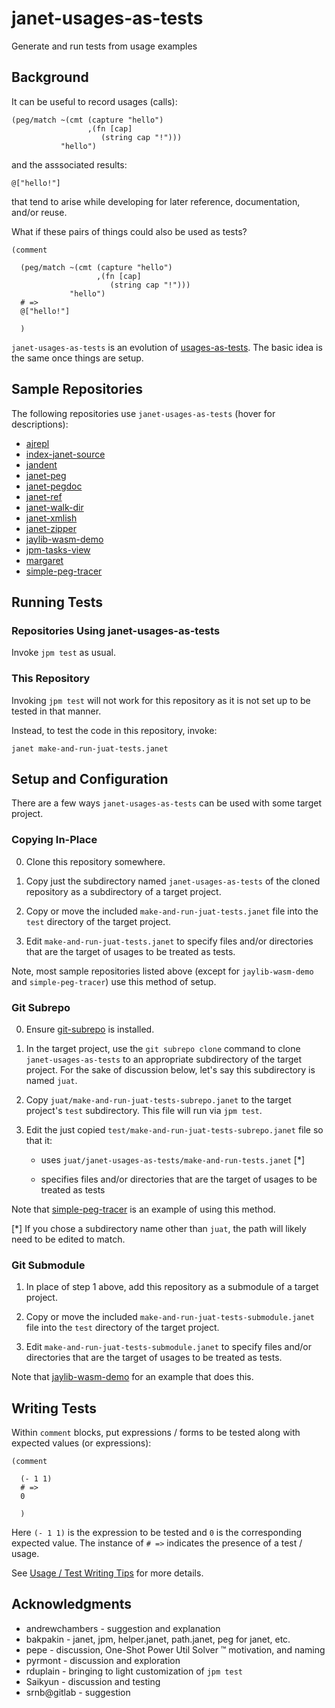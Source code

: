 # janet-usages-as-tests

Generate and run tests from usage examples

## Background

It can be useful to record usages (calls):

```janet
(peg/match ~(cmt (capture "hello")
                 ,(fn [cap]
                    (string cap "!")))
           "hello")
```

and the asssociated results:

```janet
@["hello!"]
```

that tend to arise while developing for later reference,
documentation, and/or reuse.

What if these pairs of things could also be used as tests?

```janet
(comment

  (peg/match ~(cmt (capture "hello")
                   ,(fn [cap]
                      (string cap "!")))
             "hello")
  # =>
  @["hello!"]

  )
```

`janet-usages-as-tests` is an evolution of
[usages-as-tests](https://github.com/sogaiu/usages-as-tests).  The
basic idea is the same once things are setup.

## Sample Repositories

The following repositories use `janet-usages-as-tests` (hover for
descriptions):

* [ajrepl](https://github.com/sogaiu/ajrepl "Emacs Support for Janet
  REPL Interaction")
* [index-janet-source](https://github.com/sogaiu/index-janet-source
  "Index Janet Source Code")
* [jandent](https://github.com/sogaiu/jandent "Janet Indenter")
* [janet-peg](https://github.com/sogaiu/janet-peg "Parse and Generate
  Janet Source Code")
* [janet-pegdoc](https://github.com/sogaiu/janet-pegdoc "Janet PEG
  special doc tool")
* [janet-ref](https://github.com/sogaiu/janet-ref "Janet Reference
   Tool")
* [janet-walk-dir](https://github.com/sogaiu/janet-walk-dir "Walking
  Directory Trees")
* [janet-xmlish](https://github.com/sogaiu/janet-xmlish "Hack to Work
  with Some Amount of XML")
* [janet-zipper](https://github.com/sogaiu/janet-zipper "Zippers in
  Janet")
* [jaylib-wasm-demo](https://github.com/sogaiu/jaylib-wasm-demo "Demo
  of using jaylib in a web browser")
* [jpm-tasks-view](https://github.com/sogaiu/jpm-tasks-view
  "View jpm tasks by tag")
* [margaret](https://github.com/sogaiu/margaret "A Janet
  implementation of Janet’s peg/match")
* [simple-peg-tracer](https://github.com/sogaiu/simple-peg-tracer
  "Simple Janet PEG tracer")

## Running Tests

### Repositories Using janet-usages-as-tests

Invoke `jpm test` as usual.

### This Repository

Invoking `jpm test` will not work for this repository as it is not set
up to be tested in that manner.

Instead, to test the code in this repository, invoke:
```
janet make-and-run-juat-tests.janet
```

## Setup and Configuration

There are a few ways `janet-usages-as-tests` can be used with some
target project.

### Copying In-Place

0. Clone this repository somewhere.

1. Copy just the subdirectory named `janet-usages-as-tests` of the
   cloned repository as a subdirectory of a target project.

2. Copy or move the included `make-and-run-juat-tests.janet` file into
   the `test` directory of the target project.

3. Edit `make-and-run-juat-tests.janet` to specify files and/or
   directories that are the target of usages to be treated as tests.

Note, most sample repositories listed above (except for
`jaylib-wasm-demo` and `simple-peg-tracer`) use this method of setup.

### Git Subrepo

0. Ensure [git-subrepo](https://github.com/ingydotnet/git-subrepo) is
   installed.

1. In the target project, use the `git subrepo clone` command to
   clone `janet-usages-as-tests` to an appropriate subdirectory of
   the target project.  For the sake of discussion below, let's
   say this subdirectory is named `juat`.

2. Copy `juat/make-and-run-juat-tests-subrepo.janet` to the target
   project's `test` subdirectory.  This file will run via `jpm test`.

3. Edit the just copied `test/make-and-run-juat-tests-subrepo.janet`
   file so that it:

     * uses `juat/janet-usages-as-tests/make-and-run-tests.janet` [*]

     * specifies files and/or directories that are the target of
       usages to be treated as tests

Note that
[simple-peg-tracer](https://github.com/sogaiu/simple-peg-tracer) is
an example of using this method.

[*] If you chose a subdirectory name other than `juat`, the path will
likely need to be edited to match.

### Git Submodule

1. In place of step 1 above, add this repository as a submodule of a
   target project.

2. Copy or move the included `make-and-run-juat-tests-submodule.janet`
   file into the `test` directory of the target project.

3. Edit `make-and-run-juat-tests-submodule.janet` to specify files
   and/or directories that are the target of usages to be treated as
   tests.

Note that
[jaylib-wasm-demo](https://github.com/sogaiu/jaylib-wasm-demo) for an
example that does this.

## Writing Tests

Within `comment` blocks, put expressions / forms to be tested along
with expected values (or expressions):

```janet
(comment

  (- 1 1)
  # =>
  0

  )
```

Here `(- 1 1)` is the expression to be tested and `0` is the
corresponding expected value.  The instance of `# =>` indicates
the presence of a test / usage.

See [Usage / Test Writing Tips](./doc/tips.md) for more details.

## Acknowledgments

* andrewchambers - suggestion and explanation
* bakpakin - janet, jpm, helper.janet, path.janet, peg for janet, etc.
* pepe - discussion, One-Shot Power Util Solver ™ motivation, and naming
* pyrmont - discussion and exploration
* rduplain - bringing to light customization of `jpm test`
* Saikyun - discussion and testing
* srnb@gitlab - suggestion

